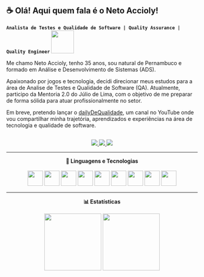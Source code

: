 ## ☕ Olá! Aqui quem fala é o Neto Accioly!
**`Analista de Testes e Qualidade de Software | Quality Assurance | Quality Engineer`**  <img src="https://media0.giphy.com/media/v1.Y2lkPTc5MGI3NjExaHZ1NWNjY2Rjd2JqM3FnaGc1anpuNno5b2JweWk1YnB4cjB0dnQyayZlcD12MV9pbnRlcm5hbF9naWZfYnlfaWQmY3Q9cw/Dv6xy4bREFlQ8fOkjV/giphy.gif" width="60">

Me chamo Neto Accioly, tenho 35 anos, sou natural de Pernambuco e formado em Análise e Desenvolvimento de Sistemas (ADS).

Apaixonado por jogos e tecnologia, decidi direcionar meus estudos para a área de Analise de Testes e Qualidade de Software (QA). Atualmente, participo da Mentoria 2.0 do Júlio de Lima, com o objetivo de me preparar de forma sólida para atuar profissionalmente no setor.

Em breve, pretendo lançar o [dailyDeQualidade](https://www.youtube.com/channel/UCYhLRyJuBLpqvb4hV1wiAbA), um canal no YouTube onde vou compartilhar minha trajetória, aprendizados e experiências na área de tecnologia e qualidade de software.

##

<p align="center">
  <a href="https://www.youtube.com/@netoaccioly?sub_confirmation=1" target="_blank">
    <img src="https://img.shields.io/badge/YouTube-FF0000?style=for-the-badge&logo=youtube&logoColor=white">
  </a>
  <a href="mailto:lindemiraccioly@gmail.com">
    <img src="https://img.shields.io/badge/-Gmail-D14836?style=for-the-badge&logo=gmail&logoColor=white">
  </a>
  <a href="https://www.linkedin.com/in/lindemir-accioly-neto-/" target="_blank">
    <img src="https://img.shields.io/badge/-LinkedIn-0077B5?style=for-the-badge&logo=linkedin&logoColor=white">
  </a>
</p>

---

<p align="center">
  <strong>🤖 Linguagens e Tecnologias</strong><br/><br/>

  <img src="https://cdn.jsdelivr.net/gh/devicons/devicon@latest/icons/vscode/vscode-original-wordmark.svg" width="40px" />
  <img src="https://cdn.jsdelivr.net/gh/devicons/devicon@latest/icons/html5/html5-original.svg" width="40px" />
  <img src="https://cdn.jsdelivr.net/gh/devicons/devicon@latest/icons/css3/css3-original.svg" width="40px" />
  <img src="https://cdn.jsdelivr.net/gh/devicons/devicon@latest/icons/javascript/javascript-original.svg" width="40px" />
  <img src="https://cdn.jsdelivr.net/gh/devicons/devicon@latest/icons/typescript/typescript-original.svg" width="40px" />
  <img src="https://cdn.jsdelivr.net/gh/devicons/devicon@latest/icons/git/git-original.svg" width="40px" />
  <img src="https://cdn.jsdelivr.net/gh/devicons/devicon@latest/icons/mysql/mysql-original.svg" width="40px" />
  <img src="https://cdn.jsdelivr.net/gh/devicons/devicon@latest/icons/postman/postman-original.svg" width="40px" />
  <img src="https://cdn.jsdelivr.net/gh/devicons/devicon@latest/icons/insomnia/insomnia-original.svg" width="40px" />
</p>

---

<p align="center">
  <strong>📊 Estatísticas</strong><br/><br/>
  <img height="150" src="https://github-readme-stats.vercel.app/api?username=Neto-Accioly&show_icons=true&theme=tokyonight&include_all_commits=true&locale=pt-br" />
  <img height="150" src="https://github-readme-stats.vercel.app/api/top-langs/?username=Neto-Accioly&theme=tokyonight&layout=compact&custom_title=Tecnologias&langs_count=9" />
</p>

